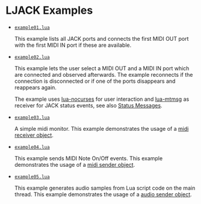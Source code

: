 # LJACK Examples
<!-- ---------------------------------------------------------------------------------------- -->

   * [`example01.lua`](./example01.lua)
     
     This example lists all JACK ports and connects the first MIDI OUT port with
     the first MIDI IN port if these are available.
       
<!-- ---------------------------------------------------------------------------------------- -->

   * [`example02.lua`](./example02.lua)
     
     This example lets the user select a MIDI OUT and a MIDI IN port which are connected and
     observed afterwards. The example reconnects if the connection is disconnected or
     if one of the ports disappears and reappears again.
     
     The example uses [lua-nocurses](https://github.com/osch/lua-nocurses) for user
     interaction and [lua-mtmsg](https://github.com/osch/lua-mtmsg) as receiver for
     JACK status events, see also [Status Messages](https://github.com/osch/lua-ljack/blob/master/doc/README.md#status-messages).
     
<!-- ---------------------------------------------------------------------------------------- -->

   * [`example03.lua`](./example03.lua)
     
     A simple midi monitor. This example demonstrates the usage of a 
     [midi receiver object](https://github.com/osch/lua-ljack/blob/master/doc/README.md#ljack_new_midi_receiver).
     
<!-- ---------------------------------------------------------------------------------------- -->

   * [`example04.lua`](./example04.lua)
     
     This example sends MIDI Note On/Off events. This example demonstrates the usage of a 
     [midi sender object](https://github.com/osch/lua-ljack/blob/master/doc/README.md#ljack_new_midi_sender).
     
<!-- ---------------------------------------------------------------------------------------- -->

   * [`example05.lua`](./example05.lua)
     
     This example generates audio samples from Lua script code on the main thread. 
     This example demonstrates the usage of a 
     [audio sender object](https://github.com/osch/lua-ljack/blob/master/doc/README.md#ljack_new_audio_sender).
     
<!-- ---------------------------------------------------------------------------------------- -->
